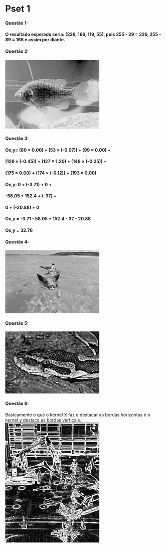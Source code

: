 # Pset 1
#### Questão 1:
#### O resultado esperado seria: [226, 166, 119, 55], pois 255 - 29 = 226, 255 - 89 = 166 e assim por diante.

#### Questão 2:
![bluegillInvertida](https://github.com/VladimirGB1/uvv_LP_cc3m/blob/main/Pset%201/Imagens/bluegillInvertida.png)

#### Questão 3:
#### Ox,y= (80 × 0.00) + (53 × (-0.07)) + (99 × 0.00) +
####       (129 × (-0.45)) + (127 × 1.20) + (148 × (-0.25)) +
####       (175 × 0.00) + (174 × (-0.12)) + (193 × 0.00)

#### Ox,y: 0 + (-3.71) + 0 +
####       -58.05 + 152.4 + (-37) +
####       0 + (-20.88) + 0

#### Ox,y = -3.71 - 58.05 + 152.4 - 37 - 20.88
#### Ox,y = 32.76

#### Questão 4:
![pigbirdKernel.png](https://github.com/VladimirGB1/uvv_LP_cc3m/blob/main/Pset%201/Imagens/pigbirdKernel.png)

#### Questão 5:

![pythonFocada.png](https://github.com/VladimirGB1/uvv_LP_cc3m/blob/main/Pset%201/Imagens/pythonFocada.png)
#### Questão 6:
Basicamente o que o kernel X faz e destacar as bordas horizontas e o kernel y destaca as bordas verticais.
![constructBordas.png](https://github.com/VladimirGB1/uvv_LP_cc3m/blob/main/Pset%201/Imagens/constructBordas.png)
